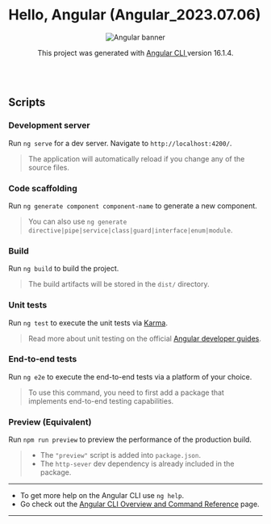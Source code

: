 # Hello, Angular (Angular_2023.07.06)

<div align="center">
  <img
    title="Angular"
    alt="Angular banner"
    src="https://walkingriver.com/assets/img/angular-logo.png"
  />
</div>

<div align="center">
  <p>
    This project was generated with
    <a 
      href="https://res.cloudinary.com/practicaldev/image/fetch/s--mMDY4Ugi--/c_limit%2Cf_auto%2Cfl_progressive%2Cq_auto%2Cw_880/https://thepracticaldev.s3.amazonaws.com/i/m94aljaniwlqy41ltwfx.png"
    >
      Angular CLI
    <a>
    version 16.1.4.
  </p>
</div>

<br>
<br>

## Scripts

### Development server

Run `ng serve` for a dev server. Navigate to `http://localhost:4200/`.

> The application will automatically reload if you change any of the source files.

### Code scaffolding

Run `ng generate component component-name` to generate a new component.

> You can also use `ng generate directive|pipe|service|class|guard|interface|enum|module`.

### Build

Run `ng build` to build the project.

> The build artifacts will be stored in the `dist/` directory.

### Unit tests

Run `ng test` to execute the unit tests via [Karma](https://karma-runner.github.io).

> Read more about unit testing on the official [Angular developer guides](https://angular.io/guide/testing).

### End-to-end tests

Run `ng e2e` to execute the end-to-end tests via a platform of your choice.

> To use this command, you need to first add a package that implements end-to-end testing capabilities.

### Preview (Equivalent)

Run `npm run preview` to preview the performance of the production build.

> - The `"preview"` script is added into `package.json`.
> - The `http-sever` dev dependency is already included in the package.

---

- To get more help on the Angular CLI use `ng help`.
- Go check out the [Angular CLI Overview and Command Reference](https://angular.io/cli) page.

---
